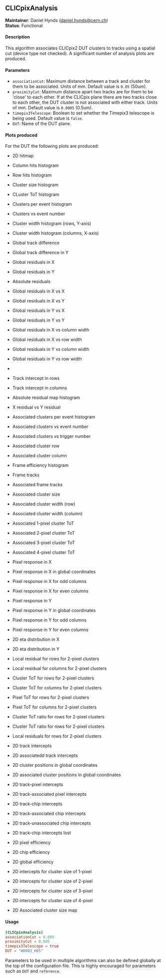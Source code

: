 ## CLICpixAnalysis
**Maintainer**: Daniel Hynds (<daniel.hynds@cern.ch>)   
**Status**: Functional  

#### Description
This algorithm associates CLICpix2 DUT clusters to tracks using a spatial cut (device type not checked). A significant number of analysis plots are produced.

#### Parameters
* `associationCut`: Maximum distance between a track and cluster for them to be associated. Units of mm. Default value is `0.05` (50um).
* `proximityCut`: Maximum distance apart two tracks are for them to be 'close' to each other. If at the CLICpix plane there are two tracks close to each other, the DUT cluster is not associated with either track. Units of mm. Default value is `0.0005` (0.5um).
* `timepix3Telescope`: Boolean to set whether the Timepix3 telescope is being used. Default value is `false`.
* `DUT`: Name of the DUT plane.

#### Plots produced
For the DUT the following plots are produced:
* 2D hitmap
* Column hits histogram
* Row hits histogram

* Cluster size histogram
* CLuster ToT histogram
* Clusters per event histogram
* Clusters vs event number
* Cluster width histogram (rows, Y-axis)
* Cluster width histogram (columns, X-axis)

* Global track difference
* Global track difference in Y
* Global residuals in X
* Global residuals in Y
* Absolute residuals
* Global residuals in X vs X
* Global residuals in X vs Y
* Global residuals in Y vs X
* Global residuals in Y vs Y
* Global residuals in X vs column width
* Global residuals in X vs row width
* Global residuals in Y vs column width
* Global residuals in Y vs row width
*
* Track intercept in rows
* Track intercept in columns
* Absolute residual map histogram
* X residual vs Y residual
* Associated clusters per event histogram
* Associated clusters vs event number
* Associated clusters vs trigger number
* Associated cluster row
* Associated cluster column
* Frame efficiency histogram
* Frame tracks
* Associated frame tracks
* Associated cluster size
* Associated cluster width (row)
* Associated cluster width (column)
* Associated 1-pixel cluster ToT
* Associated 2-pixel cluster ToT
* Associated 3-pixel cluster ToT
* Associated 4-pixel cluster ToT
* Pixel response in X
* Pixel response in X in global coordinates
* Pixel response in X for odd columns
* Pixel response in X for even columns
* Pixel response in Y
* Pixel response in Y in global coordinates
* Pixel response in Y for odd columns
* Pixel response in Y for even columns
* 2D eta distribution in X
* 2D eta distribution in Y

* Local residual for rows for 2-pixel clusters
* Local residual for columns for 2-pixel clusters
* Cluster ToT for rows for 2-pixel clusters
* Cluster ToT for columns for 2-pixel clusters
* Pixel ToT for rows for 2-pixel clusters
* Pixel ToT for columns for 2-pixel clusters
* Cluster ToT ratio for rows for 2-pixel clusters
* Cluster ToT ratio for rows for 2-pixel clusters
* Local residuals for rows for 2-pixel clusters

* 2D track intercepts
* 2D associatedd track intercepts
* 2D cluster positions in global coordinates
* 2D associated cluster positions in global coordinates
* 2D track-pixel intercepts
* 2D track-associated pixel intercepts
* 2D track-chip intercepts
* 2D track-associated chip intercepts
* 2D track-unassociated chip intercepts
* 2D track-chip intercepts lost
* 2D pixel efficiency
* 2D chip efficiency
* 2D global efficiency
* 2D intercepts for cluster size of 1-pixel
* 2D intercepts for cluster size of 2-pixel
* 2D intercepts for cluster size of 3-pixel
* 2D intercepts for cluster size of 4-pixel
* 2D Associated cluster size map


#### Usage
```toml
[CLICpixAnalysis]
associationCut = 0.005
proximityCut = 0.005
timepix3Telescope = true
DUT = "W0003_H05"
```
Parameters to be used in multiple algorithms can also be defined globally at the top of the configuration file. This is highly encouraged for parameters such as `DUT` and `reference`.
